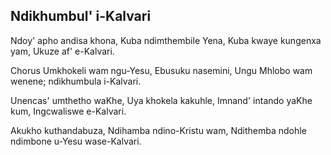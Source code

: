 ## Ndikhumbul' i-Kalvari

Ndoy' apho andisa khona, Kuba ndimthembile Yena,
Kuba kwaye kungenxa yam, Ukuze af' e-Kalvari.

Chorus
Umkhokeli wam ngu-Yesu, Ebusuku nasemini,
Ungu Mhlobo wam wenene; ndikhumbula i-Kalvari.

Unencas' umthetho waKhe, Uya khokela kakuhle,
Imnand' intando yaKhe kum, Ingcwaliswe e-Kalvari.

Akukho kuthandabuza, Ndihamba ndino-Kristu wam,
Ndithemba ndohle ndimbone u-Yesu wase-Kalvari.

